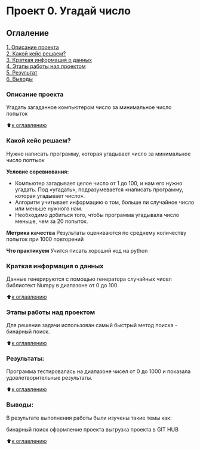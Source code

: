 # Проект 0. Угадай число

## Оглаление
[1.  Описание проекта](https://github.com/ZhanarBaken/data_science_zhanar/tree/main/%20project_0#Описание-проекта)  
[2. Какой кейс решаем?](https://github.com/ZhanarBaken/data_science_zhanar/tree/main/%20project_0#Какой-кейс-решаем)  
[3. Краткая информация о данных](https://github.com/ZhanarBaken/data_science_zhanar/tree/main/%20project_0#Краткая-информация-о-данных)  
[4. Этапы работы над проектом](https://github.com/ZhanarBaken/data_science_zhanar/tree/main/%20project_0#Этапы-работы-над-проектом)  
[5. Результат ](https://github.com/ZhanarBaken/data_science_zhanar/tree/main/%20project_0#Результат)   
[6. Выводы](https://github.com/ZhanarBaken/data_science_zhanar/tree/main/%20project_0#Выводы)   

### Описание проекта 
Угадать загаданное компьютером число за минимальное число попыток

:arrow_up:[к оглавлению](https://github.com/ZhanarBaken/data_science_zhanar/tree/main/%20project_0#Оглаление)  

### Какой кейс решаем?
Нужно написать программу, которая угадывает число за минимальное число поптыок 

**Условие соревнования:**
- Компьютер загадывает целое число от 1 до 100, и нам его нужно угадать. Под «угадать», подразумевается «написать программу, которая угадывает число».
- Алгоритм учитывает информацию о том, больше ли случайное число или меньше нужного нам.
- Необходимо добиться того, чтобы программа угадывала число меньше, чем за 20 попыток.

**Метрика качества**
Результаты оцениваются по среднему количеству попыток при 1000 повторений

**Что практикуем**
Учится писать хороший код на python


### Краткая информация о данных

Данные генерируются с помощью генератора случайных чисел библиотект Numpy в диапазоне от 0 до 100.

:arrow_up:[к оглавлению](https://github.com/ZhanarBaken/data_science_zhanar/tree/main/%20project_0#Оглаление)


### Этапы работы над проектом  
Для решение задачи использован самый быстрый метод поиска - бинарный поиск. 

:arrow_up:[к оглавлению](.README.md#Оглавление)


### Результаты:  
Программа тестировалась на  диапазоне чисел от 0 до 1000 и показала удовлетворительные результаты.


:arrow_up:[к оглавлению](.README.md#Оглавление)


### Выводы:  
В результате выполнения работы были изучены такие темы как:

бинарный поиск 
оформление проекта 
выгрузка проекта в GIT HUB

:arrow_up:[к оглавлению](.README.md#Оглавление)